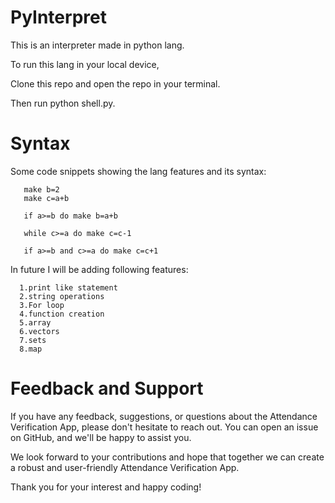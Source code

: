 # PyInterpret

This is an interpreter made in python lang.

To run this lang in your local device,

Clone this repo and open the repo in your terminal.

Then run python shell.py.

# Syntax

Some code snippets showing the lang features and its syntax:

```make a=2
   make b=2
   make c=a+b

   if a>=b do make b=a+b

   while c>=a do make c=c-1

   if a>=b and c>=a do make c=c+1

```


In future  I will be adding following features:

      1.print like statement
      2.string operations
      3.For loop
      4.function creation
      5.array 
      6.vectors
      7.sets
      8.map



# Feedback and Support


If you have any feedback, suggestions, or questions about the Attendance Verification App, please don't hesitate to reach out. You can open an issue on GitHub, and we'll be happy to assist you.

We look forward to your contributions and hope that together we can create a robust and user-friendly Attendance Verification App.

Thank you for your interest and happy coding!    

